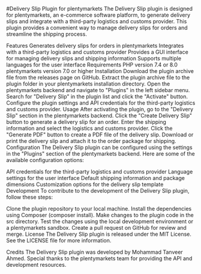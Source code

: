 #Delivery Slip Plugin for plentymarkets
The Delivery Slip plugin is designed for plentymarkets, an e-commerce software platform, to generate delivery slips and integrate with a third-party logistics and customs provider. This plugin provides a convenient way to manage delivery slips for orders and streamline the shipping process.

Features
Generates delivery slips for orders in plentymarkets
Integrates with a third-party logistics and customs provider
Provides a GUI interface for managing delivery slips and shipping information
Supports multiple languages for the user interface
Requirements
PHP version 7.4 or 8.0
plentymarkets version 7.0 or higher
Installation
Download the plugin archive file from the releases page on GitHub.
Extract the plugin archive file to the plugin folder in your plentymarkets installation directory.
Open the plentymarkets backend and navigate to "Plugins" in the left sidebar menu.
Search for "Delivery Slip" in the plugin list and click the "Activate" button.
Configure the plugin settings and API credentials for the third-party logistics and customs provider.
Usage
After activating the plugin, go to the "Delivery Slip" section in the plentymarkets backend.
Click the "Create Delivery Slip" button to generate a delivery slip for an order.
Enter the shipping information and select the logistics and customs provider.
Click the "Generate PDF" button to create a PDF file of the delivery slip.
Download or print the delivery slip and attach it to the order package for shipping.
Configuration
The Delivery Slip plugin can be configured using the settings in the "Plugins" section of the plentymarkets backend. Here are some of the available configuration options:

API credentials for the third-party logistics and customs provider
Language settings for the user interface
Default shipping information and package dimensions
Customization options for the delivery slip template
Development
To contribute to the development of the Delivery Slip plugin, follow these steps:

Clone the plugin repository to your local machine.
Install the dependencies using Composer (composer install).
Make changes to the plugin code in the src directory.
Test the changes using the local development environment or a plentymarkets sandbox.
Create a pull request on GitHub for review and merge.
License
The Delivery Slip plugin is released under the MIT License. See the LICENSE file for more information.

Credits
The Delivery Slip plugin was developed by Mohammad Tanveer Ahmed. Special thanks to the plentymarkets team for providing the API and development resources.
